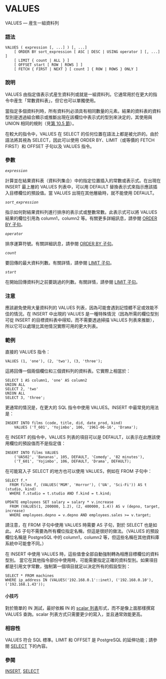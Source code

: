 # VALUES

VALUES — 産生一組資料列

### 語法

```text
VALUES ( expression [, ...] ) [, ...]
    [ ORDER BY sort_expression [ ASC | DESC | USING operator ] [, ...] ]
    [ LIMIT { count | ALL } ]
    [ OFFSET start [ ROW | ROWS ] ]
    [ FETCH { FIRST | NEXT } [ count ] { ROW | ROWS } ONLY ]
```

### 說明

VALUES 由指定值表示式産生資料列或就是一組資料列。它通常用於在更大的指令中産生「常數資料表」，但它也可以單獨使用。

當指定多個資料列時，所有資料列必須具有相同數量的元素。結果的資料表的資料型別是透過組合顯示或推斷出現在該欄位中表示式的型別來決定的，其使用與 UNION 相同的規則（見[第 10.5 節](../../the-sql-language/10.-xing-bie-zhuan-huan/10.5.-unioncase-deng-xiang-guan-cao-zuo.md)）。

在較大的指令中，VALUES 在 SELECT 的任何位置在語法上都是被允許的。由於語法將其視為 SELECT，因此可以使用 ORDER BY、LIMIT（或等價的 FETCH FIRST）和 OFFSET 子句以及 VALUES 指令。

### 參數

_`expression`_

計算並在結果資料表（資料列集合）中的指定位置插入的常數或表示式。在出現在 INSERT 最上層的 VALUES 列表中，可以用 DEFAULT 替換表示式來指示應該插入目標欄位的預設值。當 VALUES 出現在其他層級時，就不能使用 DEFAULT。

_`sort_expression`_

指示如何對結果資料列進行排序的表示式或整數常數。此表示式可以將 VALUES 結果的欄位引用為 column1，column2 等。有關更多詳細訊息，請參閱 [ORDER BY 子句](select.md#order-by-clause)。

_`operator`_

排序運算符號。有關詳細訊息，請參閱 [ORDER BY 子句](select.md#order-by-clause)。

_`count`_

要回傳的最大資料列數。有關詳情，請參閱 [LIMIT 子句](select.md#limit-clause)。

_`start`_

在開始回傳資料列之前要跳過的列數。有關詳情，請參閱 [LIMIT 子句](select.md#limit-clause)。

### 注意

應該避免使用大量資料列的 VALUES 列表，因為可能會遇到記憶體不足或效能不佳的情況。在 INSERT 中出現的 VALUES 是一種特殊情況（因為所需的欄位型別可從 INSERT 的目標資料表中得知，而不需要透過掃描 VALUES 列表來推斷），所以它可以處理比其他情況實際可用的更大列表。

### 範例

直接的 VALUES 指令：

```text
VALUES (1, 'one'), (2, 'two'), (3, 'three');
```

這將回傳一個兩個欄位和三個資料列的資料表。它實際上相當於：

```text
SELECT 1 AS column1, 'one' AS column2
UNION ALL
SELECT 2, 'two'
UNION ALL
SELECT 3, 'three';
```

更通常的情況是，在更大的 SQL 指令中使用 VALUES。INSERT 中最常見的用法是：

```text
INSERT INTO films (code, title, did, date_prod, kind)
    VALUES ('T_601', 'Yojimbo', 106, '1961-06-16', 'Drama');
```

在 INSERT 的指令中，VALUES 列表的項目可以是 DEFAULT，以表示在此應該使用欄位的預設值而不是指定值：

```text
INSERT INTO films VALUES
    ('UA502', 'Bananas', 105, DEFAULT, 'Comedy', '82 minutes'),
    ('T_601', 'Yojimbo', 106, DEFAULT, 'Drama', DEFAULT);
```

在可能寫入子 SELECT 的地方也可以使用 VALUES，例如在 FROM 子句中：

```text
SELECT f.*
  FROM films f, (VALUES('MGM', 'Horror'), ('UA', 'Sci-Fi')) AS t (studio, kind)
  WHERE f.studio = t.studio AND f.kind = t.kind;

UPDATE employees SET salary = salary * v.increase
  FROM (VALUES(1, 200000, 1.2), (2, 400000, 1.4)) AS v (depno, target, increase)
  WHERE employees.depno = v.depno AND employees.sales >= v.target;
```

請注意，在 FROM 子句中使用 VALUES 時需要 AS 子句，對於 SELECT 也是如此。 AS 子句不需要為所有欄位指定名稱，但這是很好的做法。（VALUES 的預設欄位名稱是 PostgreSQL 中的 column1，column2 等，但這些名稱在其他資料庫系統中可能會不同。）

在 INSERT 中使用 VALUES 時，這些值會全部自動強制轉為相應目標欄位的資料型別。 當它在其他指令部份中使用時，可能需要指定正確的資料型別。如果項目都是引用文字常數，強制第一個項目就足以決定所有的假設型別：

```text
SELECT * FROM machines
WHERE ip_address IN (VALUES('192.168.0.1'::inet), ('192.168.0.10'), ('192.168.1.43'));
```

#### 小技巧

對於簡單的 IN 測試，最好依賴 IN 的 [scalar 列表](../../the-sql-language/functions-and-operators/row-and-array-comparisons.md#9-23-1-in)形式，而不是像上面那樣撰寫 VALUES 查詢。scalar 列表方式只需要更少的寫入，並且通常效能更高。

### 相容性

VALUES 符合 SQL 標準。LIMIT 和 OFFSET 是 PostgreSQL 的延伸功能；請參閱 [SELECT](select.md) 下的內容。

### 參閱

[INSERT](insert.md), [SELECT](select.md)

